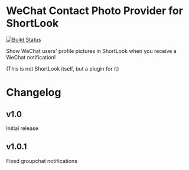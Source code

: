 # WeChat Contact Photo Provider for ShortLook
[![Build Status](https://travis-ci.org/JeffResc/ShortLook-WeChat.svg?branch=master)](https://travis-ci.org/JeffResc/ShortLook-WeChat)

Show WeChat users' profile pictures in ShortLook when you receive a WeChat notification!

(This is not ShortLook itself, but a plugin for it)

# Changelog
## v1.0
Initial release
## v1.0.1
Fixed groupchat notifications
